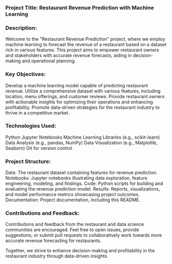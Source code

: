 ### Project Title: Restaurant Revenue Prediction with Machine Learning

### Description:

Welcome to the "Restaurant Revenue Prediction" project, where we employ machine learning to forecast the revenue of a restaurant based on a dataset rich in various features. This project aims to empower restaurant owners and stakeholders with accurate revenue forecasts, aiding in decision-making and operational planning.

### Key Objectives:

Develop a machine learning model capable of predicting restaurant revenue.
Utilize a comprehensive dataset with various features, including location, menu offerings, and customer reviews.
Provide restaurant owners with actionable insights for optimizing their operations and enhancing profitability.
Promote data-driven strategies for the restaurant industry to thrive in a competitive market.

### Technologies Used:

Python
Jupyter Notebooks
Machine Learning Libraries (e.g., scikit-learn)
Data Analysis (e.g., pandas, NumPy)
Data Visualization (e.g., Matplotlib, Seaborn)
Git for version control

### Project Structure:

Data: The restaurant dataset containing features for revenue prediction.
Notebooks: Jupyter notebooks illustrating data exploration, feature engineering, modeling, and findings.
Code: Python scripts for building and evaluating the revenue prediction model.
Results: Reports, visualizations, and model performance metrics showcasing project outcomes.
Documentation: Project documentation, including this README.

### Contributions and Feedback:

Contributions and feedback from the restaurant and data science communities are encouraged. Feel free to open issues, provide suggestions, or submit pull requests to collaboratively work towards more accurate revenue forecasting for restaurants.

Together, we strive to enhance decision-making and profitability in the restaurant industry through data-driven insights.
